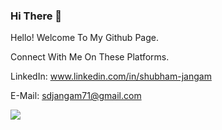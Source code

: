 ### Hi There 👋

Hello! Welcome To My Github Page.

Connect With Me On These Platforms.

LinkedIn: www.linkedin.com/in/shubham-jangam

E-Mail: sdjangam71@gmail.com


<img src="https://github-readme-stats.vercel.app/api?username=sdjangam&&show_icons=true&title_color=ffffff&icon_color=bb2acf&text_color=daf7dc&bg_color=151515 "/>

